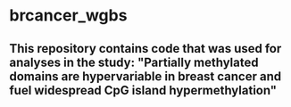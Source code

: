 # brcancer_wgbs

## This repository contains code that was used for analyses in the study: "Partially methylated domains are hypervariable in breast cancer and fuel widespread CpG island hypermethylation"


